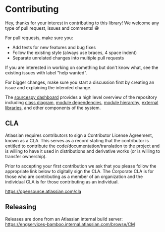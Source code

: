 Contributing
============

Hey, thanks for your interest in contributing to this library! We welcome any
type of pull request, issues and comments! 😀

For pull requests, make sure you:

* Add tests for new features and bug fixes
* Follow the existing style (always use braces, 4 space indent)
* Separate unrelated changes into multiple pull requests

If you are interested in working on something but don't know what, see the
existing issues with label "help wanted".

For bigger changes, make sure you start a discussion first by creating
an issue and explaining the intended change.

The [sourcespy dashboard](https://sourcespy.com/github/atlassiancommonmarkjava/)
provides a high level overview of the repository including
[class diagram](https://sourcespy.com/github/atlassiancommonmarkjava/xx-omodel-.html),
[module dependencies](https://sourcespy.com/github/atlassiancommonmarkjava/xx-omodulesc-.html),
[module hierarchy](https://sourcespy.com/github/atlassiancommonmarkjava/xx-omodules-.html),
[external libraries](https://sourcespy.com/github/atlassiancommonmarkjava/xx-ojavalibs-.html),
and other components of the system.

CLA
---

Atlassian requires contributors to sign a Contributor License Agreement,
known as a CLA. This serves as a record stating that the contributor is
entitled to contribute the code/documentation/translation to the project
and is willing to have it used in distributions and derivative works
(or is willing to transfer ownership).

Prior to accepting your first contribution we ask that you please follow the
appropriate link below to digitally sign the CLA. The Corporate CLA is for those
who are contributing as a member of an organization and the individual CLA is
for those contributing as an individual.

https://opensource.atlassian.com/cla

Releasing
---------

Releases are done from an Atlassian internal build server:
https://engservices-bamboo.internal.atlassian.com/browse/CM
